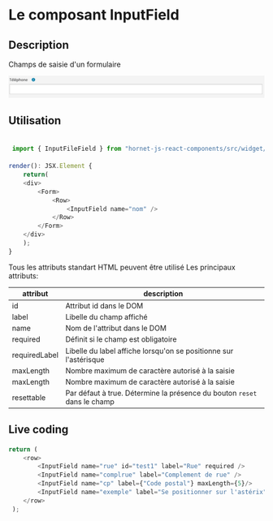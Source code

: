 # Le composant InputField

## Description

Champs de saisie d'un formulaire

![InputField](../sources/form/input-field/input-field.png)

## Utilisation

```javascript

 import { InputFileField } from "hornet-js-react-components/src/widget/form/input-field";

render(): JSX.Element {
    return(
    <div>
        <Form>
            <Row>
                <InputField name="nom" />
            </Row>
        </Form>
    </div>
    );
}

```

Tous les attributs standart HTML peuvent être utilisé
Les principaux attributs:

| attribut                | description                                                                   |
| ----------------------- | ------------------------------------------------------------------------------|
| id                      | Attribut id dans le DOM                                                       |
| label                   | Libelle du champ affiché                                                      |
| name                    | Nom de l'attribut dans le DOM                                                 |
| required                | Définit si le champ est obligatoire                                           |
| requiredLabel           | Libelle du label affiche lorsqu'on se positionne sur l'astérisque             |
| maxLength               | Nombre maximum de caractère autorisé à la saisie                              |
| maxLength               | Nombre maximum de caractère autorisé à la saisie                              |
| resettable              | Par défaut à true. Détermine la présence du bouton `reset` dans le champ      |

## Live coding

```javascript showroom
return (
  	<row>
		<InputField name="rue" id="test1" label="Rue" required />
		<InputField name="complrue" label="Complement de rue" />
	    <InputField name="cp" label={"Code postal"} maxLength={5}/>
        <InputField name="exemple" label="Se positionner sur l'astérix" required requiredLabel="je suis le message" />
	</row>
 );
```